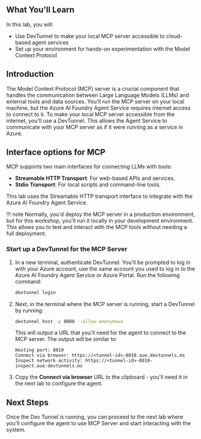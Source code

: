 ## What You'll Learn

In this lab, you will:

- Use DevTunnel to make your local MCP server accessible to cloud-based agent services
- Set up your environment for hands-on experimentation with the Model Context Protocol

## Introduction

The Model Context Protocol (MCP) server is a crucial component that handles the communication between Large Language Models (LLMs) and external tools and data sources. You’ll run the MCP server on your local machine, but the Azure AI Foundry Agent Service requires internet access to connect to it. To make your local MCP server accessible from the internet, you’ll use a DevTunnel. This allows the Agent Service to communicate with your MCP server as if it were running as a service in Azure.

## Interface options for MCP

MCP supports two main interfaces for connecting LLMs with tools:

- **Streamable HTTP Transport**: For web-based APIs and services.
- **Stdio Transport**: For local scripts and command-line tools.

This lab uses the Streamable HTTP transport interface to integrate with the Azure AI Foundry Agent Service.

!!! note
    Normally, you'd deploy the MCP server in a production environment, but for this workshop, you'll run it locally in your development environment. This allows you to test and interact with the MCP tools without needing a full deployment.

### Start up a DevTunnel for the MCP Server

1. In a new terminal, authenticate DevTunnel. You'll be prompted to log in with your Azure account, use the same account you used to log in to the Azure AI Foundry Agent Service or Azure Portal. Run the following command:

    ```bash
    devtunnel login
    ```

1. Next, in the terminal where the MCP server is running, start a DevTunnel by running:

    ```bash
    devtunnel host -p 8000 --allow-anonymous
    ```

    This will output a URL that you'll need for the agent to connect to the MCP server. The output will be similar to:

    ```text
    Hosting port: 8010
    Connect via browser: https://<tunnel-id>-8010.aue.devtunnels.ms
    Inspect network activity: https://<tunnel-id>-8010-inspect.aue.devtunnels.ms
    ```

1. Copy the **Connect via browser** URL to the clipboard - you'll need it in the next lab to configure the agent.

## Next Steps

Once the Dev Tunnel is running, you can proceed to the next lab where you'll configure the agent to use MCP Server and start interacting with the system.
